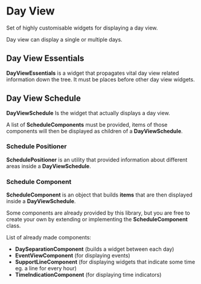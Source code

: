 # Day View

Set of highly customisable widgets for displaying a day view.

Day view can display a single or multiple days.

## Day View Essentials

**DayViewEssentials** is a widget that propagates vital day view related information down the tree.
It must be places before other day view widgets.

## Day View Schedule

**DayViewSchedule** Is the widget that actually displays a day view.

A list of **ScheduleComponents** must be provided, 
items of those components will then be displayed as children of a **DayViewSchedule**. 

### Schedule Positioner

**SchedulePositioner** is an utility that provided information about different areas inside a **DayViewSchedule**.

### Schedule Component

**ScheduleComponent** is an object that builds **items** that are then displayed inside a **DayViewSchedule**.

Some components are already provided by this library,
but you are free to create your own by extending or implementing the **ScheduleComponent** class.

List of already made components:
* **DaySeparationComponent** (builds a widget between each day)
* **EventViewComponent** (for displaying events)
* **SupportLineComponent** (for displaying widgets that indicate some time eg. a line for every hour)
* **TimeIndicationComponent** (for displaying time indicators)
